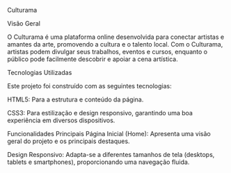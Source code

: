 Culturama

Visão Geral

O Culturama é uma plataforma online desenvolvida para conectar artistas e amantes da arte, promovendo a cultura e o talento local. Com o Culturama, artistas podem divulgar seus trabalhos, eventos e cursos, enquanto o público pode facilmente descobrir e apoiar a cena artística.

Tecnologias Utilizadas

Este projeto foi construído com as seguintes tecnologias:

HTML5: Para a estrutura e conteúdo da página.

CSS3: Para estilização e design responsivo, garantindo uma boa experiência em diversos dispositivos.

Funcionalidades Principais
Página Inicial (Home): Apresenta uma visão geral do projeto e os principais destaques.

Design Responsivo: Adapta-se a diferentes tamanhos de tela (desktops, tablets e smartphones), proporcionando uma navegação fluida.

